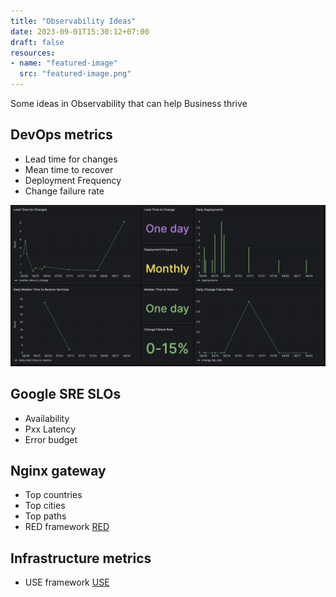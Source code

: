```yaml
---
title: "Observability Ideas"
date: 2023-09-01T15:30:12+07:00
draft: false
resources:
- name: "featured-image"
  src: "featured-image.png"
---
```


Some ideas in Observability that can help Business thrive

## DevOps metrics
- Lead time for changes
- Mean time to recover
- Deployment Frequency
- Change failure rate

![devops metrics](image.png)

## Google SRE SLOs
- Availability
- Pxx Latency
- Error budget

## Nginx gateway
- Top countries
- Top cities
- Top paths
- RED framework [RED](https://www.weave.works/blog/the-red-method-key-metrics-for-microservices-architecture/)

## Infrastructure metrics
- USE framework [USE](https://www.brendangregg.com/usemethod.html)